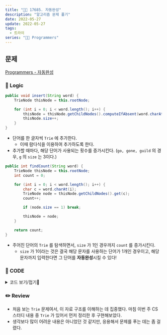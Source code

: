 ```yaml
---
title: "👩‍💻 17685. 자동완성"
description: "알고리즘 문제 풀기"
date: 2022-05-27
update: 2022-05-27
tags:
  - 트라이
series: "👩‍💻 Programmers"
---
```


## 문제
[Programmers - 자동완성](https://programmers.co.kr/learn/courses/30/lessons/17685)

### 📍 **Logic**

```java
public void insert(String word) {
    TrieNode thisNode = this.rootNode;

    for (int i = 0; i < word.length(); i++) {
        thisNode = thisNode.getChildNodes().computeIfAbsent(word.charAt(i), c -> new TrieNode());
        thisNode.size++;
    }
}
```
- 단어를 한 글자씩 `Trie` 에 추가한다.
  - 이때 람다식을 이용하여 추가하도록 한다.
- 추가할 때마다, 해당 단어가 사용되는 횟수를 증가시킨다. (`go, gone, guild` 의 경우, `g` 의 `size` 는 3이다.)

```java
public int findCount(String word) {
    TrieNode thisNode = this.rootNode;
    int count = 0;

    for (int i = 0; i < word.length(); i++) {
        char c = word.charAt(i);
        TrieNode node = thisNode.getChildNodes().get(c);
        count++;

        if (node.size == 1) break;

        thisNode = node;
    }

    return count;
}
```
- 주어진 단어의 `Trie` 를 탐색하면서, `size` 가 1인 경우까지 `count` 를 증가시킨다.
  - `size` 가 1이라는 것은 결국 해당 문자를 사용하는 단어가 1개인 경우이고, 해당 문자까지 입력한다면 그 단어를 **자동완성**시킬 수 있다!

### 📄 **CODE**

<details>
  <summary>코드 보기/접기💫</summary>
    <div markdown="1">

    import java.util.*;

    class TrieNode {
        private Map<Character, TrieNode> childNodes = new HashMap<>();
        int size;

        public Map<Character, TrieNode> getChildNodes() {
            return this.childNodes;
        }
    }

    class Trie {
        private TrieNode rootNode;

        public Trie() {
            rootNode = new TrieNode();
        }

        public void insert(String word) {
            TrieNode thisNode = this.rootNode;

            for (int i = 0; i < word.length(); i++) {
                thisNode = thisNode.getChildNodes().computeIfAbsent(word.charAt(i), c -> new TrieNode());
                thisNode.size++;
            }
        }

        public int findCount(String word) {
            TrieNode thisNode = this.rootNode;
            int count = 0;

            for (int i = 0; i < word.length(); i++) {
                char c = word.charAt(i);
                TrieNode node = thisNode.getChildNodes().get(c);
                count++;

                if (node.size == 1) break;

                thisNode = node;
            }

            return count;
        }
    }

    class Solution {
        public int solution(String[] words) {
            Trie t = new Trie();
            
            for (String word : words)
                t.insert(word);
            
            int answer = 0;
            for (String word : words) 
                answer += t.findCount(word);
            
            return answer;
        }
    }
  	</div>
</details>

### ✏️ **Review**
- 처음 보는 `Trie` 문제여서, 이 자료 구조를 이해하는 데 집중했다. 마침 이번 주 CS 스터디 내용 중 `Trie` 가 있어서 먼저 정리한 후 구현해보았다.
- 생각보다 많이 어려운 내용은 아니었던 것 같지만, 응용해서 문제를 푸는 데는 좀 걸렸다.